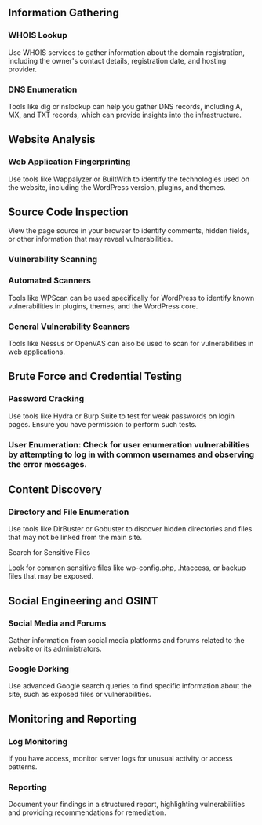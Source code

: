 ## Information Gathering

### WHOIS Lookup

Use WHOIS services to gather information about the domain registration, including the owner's contact details, registration date, and hosting provider.

### DNS Enumeration

Tools like dig or nslookup can help you gather DNS records, including A, MX, and TXT records, which can provide insights into the infrastructure.

## Website Analysis

### Web Application Fingerprinting

Use tools like Wappalyzer or BuiltWith to identify the technologies used on the website, including the WordPress version, plugins, and themes.

## Source Code Inspection

View the page source in your browser to identify comments, hidden fields, or other information that may reveal vulnerabilities.

### Vulnerability Scanning

### Automated Scanners

Tools like WPScan can be used specifically for WordPress to identify known vulnerabilities in plugins, themes, and the WordPress core.

### General Vulnerability Scanners

Tools like Nessus or OpenVAS can also be used to scan for vulnerabilities in web applications.

## Brute Force and Credential Testing

### Password Cracking

Use tools like Hydra or Burp Suite to test for weak passwords on login pages. Ensure you have permission to perform such tests.

### User Enumeration: Check for user enumeration vulnerabilities by attempting to log in with common usernames and observing the error messages.

## Content Discovery

### Directory and File Enumeration

Use tools like DirBuster or Gobuster to discover hidden directories and files that may not be linked from the main site.

Search for Sensitive Files

Look for common sensitive files like wp-config.php, .htaccess, or backup files that may be exposed.

## Social Engineering and OSINT

### Social Media and Forums

Gather information from social media platforms and forums related to the website or its administrators.

### Google Dorking

Use advanced Google search queries to find specific information about the site, such as exposed files or vulnerabilities.

## Monitoring and Reporting

### Log Monitoring

If you have access, monitor server logs for unusual activity or access patterns.

### Reporting

Document your findings in a structured report, highlighting vulnerabilities and providing recommendations for remediation.
